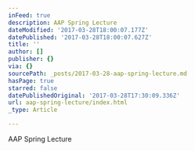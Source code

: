 ```yaml
---
inFeed: true
description: AAP Spring Lecture
dateModified: '2017-03-28T18:00:07.177Z'
datePublished: '2017-03-28T18:00:07.627Z'
title: ''
author: []
publisher: {}
via: {}
sourcePath: _posts/2017-03-28-aap-spring-lecture.md
hasPage: true
starred: false
datePublishedOriginal: '2017-03-28T17:30:09.336Z'
url: aap-spring-lecture/index.html
_type: Article

---
```

AAP Spring Lecture